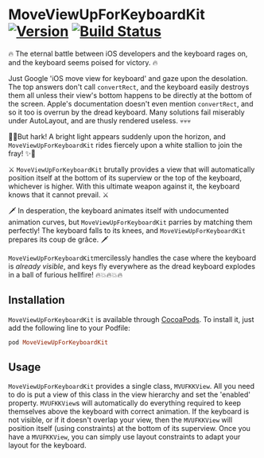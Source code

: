 # MoveViewUpForKeyboardKit [![Version](https://img.shields.io/cocoapods/v/MoveViewUpForKeyboardKit.svg?style=flat)](http://cocoapods.org/pods/MoveViewUpForKeyboardKit) [![Build Status](https://travis-ci.org/GriffinSchneider/MoveViewUpForKeyboardKit.svg)](https://travis-ci.org/GriffinSchneider/MoveViewUpForKeyboardKit)

:fire: The eternal battle between iOS developers and the keyboard rages on, and the
keyboard seems poised for victory. :fire:

Just Google 'iOS move view for keyboard' and gaze upon the desolation. The
top answers don't call `convertRect`, and the keyboard easily destroys them
all unless their view's bottom happens to be directly at the bottom of the
screen. Apple's documentation doesn't even mention `convertRect`, and so it
too is overrun by the dread keyboard. Many solutions fail miserably under
AutoLayout, and are thusly rendered useless. :skull::skull::skull:

:star2::sparkles:But hark! A bright light appears suddenly upon the horizon, and
`MoveViewUpForKeyboardKit` rides fiercely upon a white stallion to join the fray!
:sparkles::star2:

⚔ `MoveViewUpForKeyboardKit` brutally provides a view that will automatically position
itself at the bottom of its superview or the top of the keyboard, whichever is higher.
With this ultimate weapon against it, the keyboard knows that it cannot prevail. ⚔

🗡 In desperation, the keyboard animates itself with undocumented animation curves, but
`MoveViewUpForKeyboardKit` parries by matching them perfectly! The keyboard falls to its knees,
and `MoveViewUpForKeyboardKit` prepares its coup de grâce. 🗡

`MoveViewUpForKeyboardKit`mercilessly handles the case where the keyboard is 
_already visible_, and keys fly everywhere as the dread keyboard explodes in a ball
of furious hellfire! :fire::boom::fire::boom::fire:

## Installation

`MoveViewUpForKeyboardKit` is available through [CocoaPods](http://cocoapods.org). To install
it, just add the following line to your Podfile:

```ruby
pod MoveViewUpForKeyboardKit
```

## Usage

`MoveViewUpForKeyboardKit` provides a single class, `MVUFKKView`. All you need to do
is put a view of this class in the view hierarchy and set the 'enabled' property.
`MVUFKKView`s will automatically do everything required to keep themselves above
the keyboard with correct animation. If the keyboard is not visible, or if it doesn't
overlap your view, then the `MVUFKKView` will position itself (using constraints) at
the bottom of its superview. Once you have a `MVUFKKView`, you can simply use layout
constraints to adapt your layout for the keyboard.
